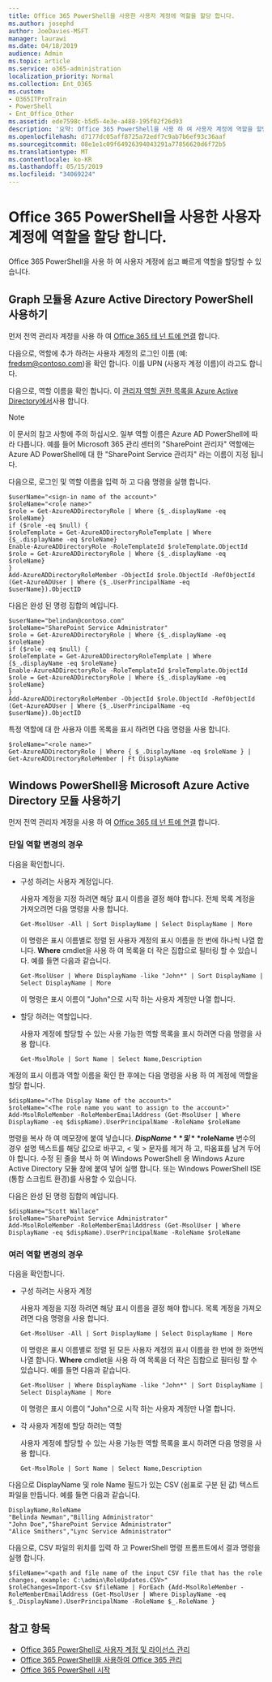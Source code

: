 ```yaml
---
title: Office 365 PowerShell을 사용한 사용자 계정에 역할을 할당 합니다.
ms.author: josephd
author: JoeDavies-MSFT
manager: laurawi
ms.date: 04/18/2019
audience: Admin
ms.topic: article
ms.service: o365-administration
localization_priority: Normal
ms.collection: Ent_O365
ms.custom:
- O365ITProTrain
- PowerShell
- Ent_Office_Other
ms.assetid: ede7598c-b5d5-4e3e-a488-195f02f26d93
description: '요약: Office 365 PowerShell을 사용 하 여 사용자 계정에 역할을 할당 합니다.'
ms.openlocfilehash: d7177dc05aff8725a72edf7c9ab7b6ef93c36aaf
ms.sourcegitcommit: 08e1e1c09f64926394043291a77856620d6f72b5
ms.translationtype: MT
ms.contentlocale: ko-KR
ms.lasthandoff: 05/15/2019
ms.locfileid: "34069224"
---
```

# <a name="assign-roles-to-user-accounts-with-office-365-powershell"></a>Office 365 PowerShell을 사용한 사용자 계정에 역할을 할당 합니다.

Office 365 PowerShell을 사용 하 여 사용자 계정에 쉽고 빠르게 역할을 할당할 수 있습니다.

## <a name="use-the-azure-active-directory-powershell-for-graph-module"></a>Graph 모듈용 Azure Active Directory PowerShell 사용하기

먼저 전역 관리자 계정을 사용 하 여 [Office 365 테 넌 트에 연결](connect-to-office-365-powershell.md#connect-with-the-azure-active-directory-powershell-for-graph-module) 합니다.
  
다음으로, 역할에 추가 하려는 사용자 계정의 로그인 이름 (예: fredsm@contoso.com)을 확인 합니다. 이를 UPN (사용자 계정 이름)이 라고도 합니다.

다음으로, 역할 이름을 확인 합니다. 이 [관리자 역할 권한 목록을 Azure Active Directory에서](https://docs.microsoft.com/azure/active-directory/users-groups-roles/directory-assign-admin-roles)사용 합니다.

>[!Note]
>이 문서의 참고 사항에 주의 하십시오. 일부 역할 이름은 Azure AD PowerShell에 따라 다릅니다. 예를 들어 Microsoft 365 관리 센터의 "SharePoint 관리자" 역할에는 Azure AD PowerShell에 대 한 "SharePoint Service 관리자" 라는 이름이 지정 됩니다.
>

다음으로, 로그인 및 역할 이름을 입력 하 고 다음 명령을 실행 합니다.
  
```
$userName="<sign-in name of the account>"
$roleName="<role name>"
$role = Get-AzureADDirectoryRole | Where {$_.displayName -eq $roleName}
if ($role -eq $null) {
$roleTemplate = Get-AzureADDirectoryRoleTemplate | Where {$_.displayName -eq $roleName}
Enable-AzureADDirectoryRole -RoleTemplateId $roleTemplate.ObjectId
$role = Get-AzureADDirectoryRole | Where {$_.displayName -eq $roleName}
}
Add-AzureADDirectoryRoleMember -ObjectId $role.ObjectId -RefObjectId (Get-AzureADUser | Where {$_.UserPrincipalName -eq $userName}).ObjectID
```

다음은 완성 된 명령 집합의 예입니다.
  
```
$userName="belindan@contoso.com"
$roleName="SharePoint Service Administrator"
$role = Get-AzureADDirectoryRole | Where {$_.displayName -eq $roleName}
if ($role -eq $null) {
$roleTemplate = Get-AzureADDirectoryRoleTemplate | Where {$_.displayName -eq $roleName}
Enable-AzureADDirectoryRole -RoleTemplateId $roleTemplate.ObjectId
$role = Get-AzureADDirectoryRole | Where {$_.displayName -eq $roleName}
}
Add-AzureADDirectoryRoleMember -ObjectId $role.ObjectId -RefObjectId (Get-AzureADUser | Where {$_.UserPrincipalName -eq $userName}).ObjectID
```

특정 역할에 대 한 사용자 이름 목록을 표시 하려면 다음 명령을 사용 합니다.

```
$roleName="<role name>"
Get-AzureADDirectoryRole | Where { $_.DisplayName -eq $roleName } | Get-AzureADDirectoryRoleMember | Ft DisplayName
```

## <a name="use-the-microsoft-azure-active-directory-module-for-windows-powershell"></a>Windows PowerShell용 Microsoft Azure Active Directory 모듈 사용하기

먼저 전역 관리자 계정을 사용 하 여 [Office 365 테 넌 트에 연결](connect-to-office-365-powershell.md#connect-with-the-microsoft-azure-active-directory-module-for-windows-powershell) 합니다.
  
### <a name="for-a-single-role-change"></a>단일 역할 변경의 경우

다음을 확인합니다.
  
- 구성 하려는 사용자 계정입니다.
    
    사용자 계정을 지정 하려면 해당 표시 이름을 결정 해야 합니다. 전체 목록 계정을 가져오려면 다음 명령을 사용 합니다.
    
  ```
  Get-MsolUser -All | Sort DisplayName | Select DisplayName | More
  ```

    이 명령은 표시 이름별로 정렬 된 사용자 계정의 표시 이름을 한 번에 하나씩 나열 합니다. **Where** cmdlet을 사용 하 여 목록을 더 작은 집합으로 필터링 할 수 있습니다. 예를 들면 다음과 같습니다.
    
  ```
  Get-MsolUser | Where DisplayName -like "John*" | Sort DisplayName | Select DisplayName | More
  ```

    이 명령은 표시 이름이 "John"으로 시작 하는 사용자 계정만 나열 합니다.
    
- 할당 하려는 역할입니다.
    
    사용자 계정에 할당할 수 있는 사용 가능한 역할 목록을 표시 하려면 다음 명령을 사용 합니다.
    
  ```
  Get-MsolRole | Sort Name | Select Name,Description
  ```

계정의 표시 이름과 역할 이름을 확인 한 후에는 다음 명령을 사용 하 여 계정에 역할을 할당 합니다.
  
```
$dispName="<The Display Name of the account>"
$roleName="<The role name you want to assign to the account>"
Add-MsolRoleMember -RoleMemberEmailAddress (Get-MsolUser | Where DisplayName -eq $dispName).UserPrincipalName -RoleName $roleName
```

명령을 복사 하 여 메모장에 붙여 넣습니다. **$DispName** 및 **$roleName** 변수의 경우 설명 텍스트를 해당 값으로 바꾸고, \< 및 > 문자를 제거 하 고, 따옴표를 남겨 두어야 합니다. 수정 된 줄을 복사 하 여 Windows PowerShell 용 Windows Azure Active Directory 모듈 창에 붙여 넣어 실행 합니다. 또는 Windows PowerShell ISE (통합 스크립트 환경)를 사용할 수 있습니다.
  
다음은 완성 된 명령 집합의 예입니다.
  
```
$dispName="Scott Wallace"
$roleName="SharePoint Service Administrator"
Add-MsolRoleMember -RoleMemberEmailAddress (Get-MsolUser | Where DisplayName -eq $dispName).UserPrincipalName -RoleName $roleName
```

### <a name="for-multiple-role-changes"></a>여러 역할 변경의 경우

다음을 확인합니다.
  
- 구성 하려는 사용자 계정
    
    사용자 계정을 지정 하려면 해당 표시 이름을 결정 해야 합니다. 목록 계정을 가져오려면 다음 명령을 사용 합니다.
    
  ```
  Get-MsolUser -All | Sort DisplayName | Select DisplayName | More
  ```

    이 명령은 표시 이름별로 정렬 된 모든 사용자 계정의 표시 이름을 한 번에 한 화면씩 나열 합니다. **Where** cmdlet을 사용 하 여 목록을 더 작은 집합으로 필터링 할 수 있습니다. 예를 들면 다음과 같습니다.
    
  ```
  Get-MsolUser | Where DisplayName -like "John*" | Sort DisplayName | Select DisplayName | More
  ```

    이 명령은 표시 이름이 "John"으로 시작 하는 사용자 계정만 나열 합니다.
    
- 각 사용자 계정에 할당 하려는 역할
    
    사용자 계정에 할당할 수 있는 사용 가능한 역할 목록을 표시 하려면 다음 명령을 사용 합니다.
    
  ```
  Get-MsolRole | Sort Name | Select Name,Description
  ```

다음으로 DisplayName 및 role Name 필드가 있는 CSV (쉼표로 구분 된 값) 텍스트 파일을 만듭니다. 예를 들면 다음과 같습니다.
  
```
DisplayName,RoleName
"Belinda Newman","Billing Administrator"
"John Doe","SharePoint Service Administrator"
"Alice Smithers","Lync Service Administrator"
```

다음으로, CSV 파일의 위치를 입력 하 고 PowerShell 명령 프롬프트에서 결과 명령을 실행 합니다.
  
```
$fileName="<path and file name of the input CSV file that has the role changes, example: C:\admin\RoleUpdates.CSV>"
$roleChanges=Import-Csv $fileName | ForEach {Add-MsolRoleMember -RoleMemberEmailAddress (Get-MsolUser | Where DisplayName -eq $_.DisplayName).UserPrincipalName -RoleName $_.RoleName }

```

## <a name="see-also"></a>참고 항목

- [Office 365 PowerShell로 사용자 계정 및 라이선스 관리](manage-user-accounts-and-licenses-with-office-365-powershell.md)
- [Office 365 PowerShell을 사용하여 Office 365 관리](manage-office-365-with-office-365-powershell.md)
- [Office 365 PowerShell 시작](getting-started-with-office-365-powershell.md)
